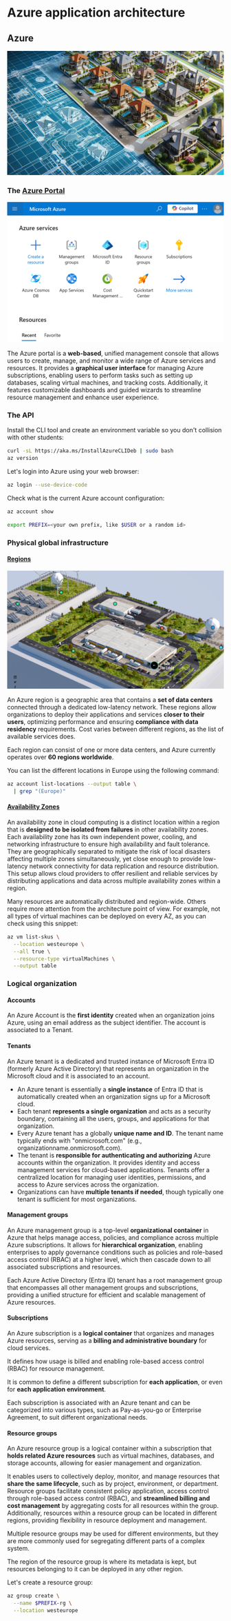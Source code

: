 # Azure application architecture

## Azure

![Blueprint of a neightborhood, by Dall-E](images/blueprint-of-a-neightborhood.jpg)

### The [Azure Portal](https://portal.azure.com)

![Azure portal screenshoot](images/azure-portal.png)

The Azure portal is a **web-based**, unified management console that allows users to create, manage, and monitor a wide range of Azure services and resources. It provides a **graphical user interface** for managing Azure subscriptions, enabling users to perform tasks such as setting up databases, scaling virtual machines, and tracking costs. Additionally, it features customizable dashboards and guided wizards to streamline resource management and enhance user experience.

### The API

Install the CLI tool and create an environment variable so you don't collision with other students:

```bash
curl -sL https://aka.ms/InstallAzureCLIDeb | sudo bash
az version
```

Let's login into Azure using your web browser:

```bash
az login --use-device-code
```

Check what is the current Azure account configuration:

```bash
az account show
```

```bash
export PREFIX=<your own prefix, like $USER or a random id>
```

### Physical global infrastructure


#### [Regions](https://datacenters.microsoft.com/globe/explore/) 

![Picture of an AZ](images/datacenter.png)

An Azure region is a geographic area that contains a **set of data centers** connected through a dedicated low-latency network. These regions allow organizations to deploy their applications and services **closer to their users**, optimizing performance and ensuring **compliance with data residency** requirements. Cost varies between different regions, as the list of available services does.

Each region can consist of one or more data centers, and Azure currently operates over **60 regions worldwide**.

You can list the different locations in Europe using the following command:

```bash
az account list-locations --output table \
  | grep "(Europe)"
```

#### [Availability Zones](https://news.microsoft.com/stories/microsoft-datacenter-tour/)

An availability zone in cloud computing is a distinct location within a region that is **designed to be isolated from failures** in other availability zones. Each availability zone has its own independent power, cooling, and networking infrastructure to ensure high availability and fault tolerance. They are geographically separated to mitigate the risk of local disasters affecting multiple zones simultaneously, yet close enough to provide low-latency network connectivity for data replication and resource distribution. This setup allows cloud providers to offer resilient and reliable services by distributing applications and data across multiple availability zones within a region.

Many resources are automatically distributed and region-wide. Others require more attention from
the architecture point of view. For example, not all types of virtual machines can be deployed
on every AZ, as you can check using this snippet: 

```bash
az vm list-skus \
  --location westeurope \
  --all true \
  --resource-type virtualMachines \
  --output table
```

### Logical organization

#### Accounts

An Azure Account is the **first identity** created when an organization
joins Azure, using an email address as the subject identifier. The
account is associated to a Tenant.

#### Tenants

An Azure tenant is a dedicated and trusted instance of Microsoft Entra ID (formerly Azure Active Directory) that represents an organization in the Microsoft cloud and
it is associated to an account.

* An Azure tenant is essentially a **single instance** of Entra ID that is automatically created when an organization signs up for a Microsoft cloud.
* Each tenant **represents a single organization** and acts as a security boundary, containing all the users, groups, and applications for that organization.
* Every Azure tenant has a globally **unique name and ID**. The tenant name typically ends with "onmicrosoft.com" (e.g., organizationname.onmicrosoft.com).
* The tenant is **responsible for authenticating and authorizing** Azure accounts within the organization. It provides identity and access management services for cloud-based applications. Tenants offer a centralized location for managing user identities, permissions, and access to Azure services across the organization.
* Organizations can have **multiple tenants if needed**, though typically one tenant is sufficient for most organizations.

#### Management groups

An Azure management group is a top-level **organizational container** in Azure that helps manage access, policies, and compliance across multiple Azure subscriptions. It allows for **hierarchical organization**, enabling enterprises to apply governance conditions such as policies and role-based access control (RBAC) at a higher level, which then cascade down to all associated subscriptions and resources.

Each Azure Active Directory (Entra ID) tenant has a root management group that encompasses all other management groups and subscriptions, providing a unified structure for efficient and scalable management of Azure resources.

#### Subscriptions

An Azure subscription is a **logical container** that organizes and manages Azure resources, serving as a **billing and administrative boundary** for cloud services.

It defines how usage is billed and enabling role-based access control (RBAC) for resource management.

It is common to define a different subscription for **each application**, or even for **each application environment**.

Each subscription is associated with an Azure tenant and can be categorized into various types, such as Pay-as-you-go or Enterprise Agreement, to suit different organizational needs.

#### Resource groups

An Azure resource group is a logical container within a subscription that **holds related Azure resources** such as virtual machines, databases, and storage accounts, allowing for easier management and organization. 

It enables users to collectively deploy, monitor, and manage resources that **share the same lifecycle**, such as by project, environment, or department. Resource groups facilitate consistent policy application, access control through role-based access control (RBAC), and **streamlined billing and cost management** by aggregating costs for all resources within the group. Additionally, resources within a resource group can be located in different regions, providing flexibility in resource deployment and management.

Multiple resource groups may be used for different environments, but they are more commonly used for segregating different parts of a complex system.

The region of the resource group is where its metadata is kept, but resources belonging to it can be deployed in any other region.

Let's create a resource group:

```bash
az group create \
  --name $PREFIX-rg \
  --location westeurope
```
